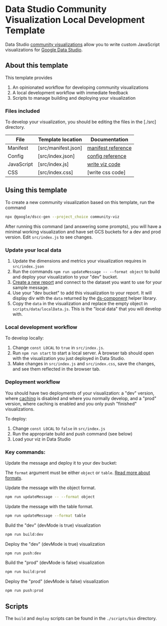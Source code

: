 # Data Studio Community Visualization Local Development Template

Data Studio [community visualizations][community viz] allow you to write custom
JavaScript visualizations for [Google Data Studio][datastudio].

## About this template

This template provides

1. An opinionated workflow for developing community visualizations
1. A local development workflow with immediate feedback
1. Scripts to manage building and deploying your visualization

### Files included

To develop your visualization, you should be editing the files in the [./src]
directory.

| File       | Template location   | Documentation |
|------------|---------------------|------------------------|
| Manifest   | [src/manifest.json] | [manifest reference]   |
| Config     | [src/index.json]    | [config reference]     |
| JavaScript | [src/index.js]      | [write viz code]       |
| CSS        | [src/index.css]     | [write css code]       |

## Using this template

To create a new community visualization based on this template, run the command

```bash
npx @google/dscc-gen --project_choice community-viz
```

After running this command (and answering some prompts), you will have a minimal working visualization and
have set GCS buckets for a dev and prod version. Edit `src/index.js` to see changes.

### Update your local data

1. Update the dimensions and metrics your visualization requires in
   `src/index.json`
1. Run the commands `npm run updateMessage -- --format object` to build and
   deploy your visualization to your "dev" bucket.
1. [Create a new report][datastudio] and connect to the dataset you want to use
   for your sample message.
1. Use your "dev bucket" to add this visualization to your report. It will
   display div with the `data` returned by the [ds-component] helper library.
1. Copy the `data` in the visualization and replace the empty object in
   `scripts/data/localData.js`. This is the "local data" that you will develop with.


### Local development workflow

To develop locally:

1. Change `const LOCAL` to `true` in `src/index.js`.
1. Run `npm run start` to start a local server. A browser tab should open with
   the visualization you just deployed in Data Studio.
1. Make changes in `src/index.js` and `src/index.css`, save the changes, and see
   them reflected in the browser tab.

### Deployment workflow

You should have two deployments of your visualization: a "dev" version, where
[caching] is disabled and where you normally develop, and a "prod" version, where
caching is enabled and you only push "finished" visualizations.

To deploy:

1. Change `const LOCAL` to `false` in `src/index.js`
1. Run the appropriate build and push command (see below)
1. Load your viz in Data Studio

### Key commands:

Update the message and deploy it to your dev bucket:

The `format` argument must be either `object` or `table`. [Read more about formats][ds-component].


Update the message with the object format.
```bash
npm run updateMessage -- --format object
```

Update the message with the table format.
```bash
npm run updateMessage --format table
```

Build the "dev" (devMode is true) visualization

```bash
npm run build:dev
```

Deploy the "dev" (devMode is true) visualization

```bash
npm run push:dev
```

Build the "prod" (devMode is false) visualization

```bash
npm run build:prod
```

Deploy the "prod" (devMode is false) visualization

```bash
npm run push:prod
```
## Scripts

The `build` and `deploy` scripts can be found in the `./scripts/bin` directory.

[community viz]: http://developers.google.com/datastudio/visualization
[datastudio]: https://datastudio.google.com
[manifest reference]: https://http://developers.google.com/datastudio/visualization/manifest-reference
[config reference]: https://http://developers.google.com/datastudio/visualization/config-reference
[write viz code]: https://developers.google.com/datastudio/visualization/write-viz
[ds-component]: https://developers.google.com/datastudio/visualization/library-reference
[caching]: https://developers.google.com/datastudio/visualization/caching
